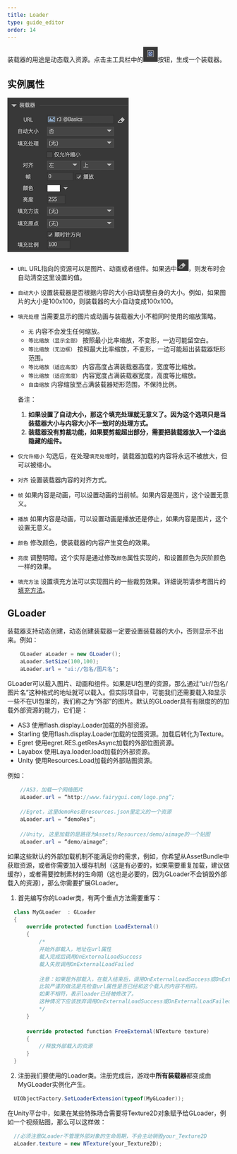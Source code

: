 ```yaml
---
title: Loader
type: guide_editor
order: 14
---
```


装载器的用途是动态载入资源。点击主工具栏中的![](../../images/sidetb_07.png)按钮，生成一个装载器。

## 实例属性

![](../../images/QQ20191211-163313.png)

- `URL` URL指向的资源可以是图片、动画或者组件。如果选中![](../../images/QQ20191211-163332.png)，则发布时会自动清空这里设置的值。

- `自动大小` 设置装载器是否根据内容的大小自动调整自身的大小。例如，如果图片的大小是100x100，则装载器的大小自动变成100x100。

- `填充处理` 当需要显示的图片或动画与装载器大小不相同时使用的缩放策略。
  - `无` 内容不会发生任何缩放。
  - `等比缩放（显示全部）` 按照最小比率缩放，不变形，一边可能留空白。
  - `等比缩放（无边框）` 按照最大比率缩放，不变形，一边可能超出装载器矩形范围。
  - `等比缩放（适应高度）` 内容高度占满装载器高度，宽度等比缩放。
  - `等比缩放（适应宽度）` 内容宽度占满装载器宽度，高度等比缩放。
  - `自由缩放` 内容缩放至占满装载器矩形范围，不保持比例。

  备注：
  1. **如果设置了自动大小，那这个填充处理就无意义了。因为这个选项只是当装载器大小与内容大小不一致时的处理方式。**
  2. **装载器没有剪裁功能，如果要剪裁超出部分，需要把装载器放入一个溢出隐藏的组件。**

- `仅允许缩小` 勾选后，在处理`填充处理`时，装载器加载的内容将永远不被放大，但可以被缩小。

- `对齐` 设置装载器内容的对齐方式。

- `帧` 如果内容是动画，可以设置动画的当前帧。如果内容是图片，这个设置无意义。

- `播放` 如果内容是动画，可以设置动画是播放还是停止，如果内容是图片，这个设置无意义。

- `颜色` 修改颜色，使装载器的内容产生变色的效果。

- `亮度` 调整明暗。这个实际是通过修改`颜色`属性实现的，和设置颜色为灰阶颜色一样的效果。

- `填充方法` 设置填充方法可以实现图片的一些裁剪效果。详细说明请参考图片的[填充方法](image.html#实例属性)。

## GLoader

装载器支持动态创建，动态创建装载器一定要设置装载器的大小，否则显示不出来。例如：

```csharp
    GLoader aLoader = new GLoader();
    aLoader.SetSize(100,100);
    aLoader.url = "ui://包名/图片名";
```

GLoader可以载入图片、动画和组件。如果是UI包里的资源，那么通过“ui://包名/图片名”这种格式的地址就可以载入。但实际项目中，可能我们还需要载入和显示一些不在UI包里的，我们称之为“外部”的图片。默认的GLoader具有有限度的的加载外部资源的能力，它们是：

- AS3 使用flash.display.Loader加载的外部资源。
- Starling 使用flash.display.Loader加载的位图资源。加载后转化为Texture。
- Egret 使用egret.RES.getResAsync加载的外部位图资源。
- Layabox 使用Laya.loader.load加载的外部资源。
- Unity 使用Resources.Load加载的外部贴图资源。

例如：

```csharp
    //AS3，加载一个网络图片
    aLoader.url = “http://www.fairygui.com/logo.png”;

    //Egret，这里demoRes是resources.json里定义的一个资源
    aLoader.url = “demoRes”;

    //Unity, 这里加载的是路径为Assets/Resources/demo/aimage的一个贴图
    aLoader.url = “demo/aimage”;
```

如果这些默认的外部加载机制不能满足你的需求，例如，你希望从AssetBundle中获取资源，或者你需要加入缓存机制（这是有必要的，如果需要重复加载，建议做缓存），或者需要控制素材的生命期（这也是必要的，因为GLoader不会销毁外部载入的资源），那么你需要扩展GLoader。

1. 首先编写你的Loader类，有两个重点方法需要重写：

  ```csharp
    class MyGLoader  : GLoader
    {
        override protected function LoadExternal()
        {
            /*
            开始外部载入，地址在url属性
            载入完成后调用OnExternalLoadSuccess
            载入失败调用OnExternalLoadFailed

            注意：如果是外部载入，在载入结束后，调用OnExternalLoadSuccess或OnExternalLoadFailed前，
            比较严谨的做法是先检查url属性是否已经和这个载入的内容不相符。
            如果不相符，表示loader已经被修改了。
            这种情况下应该放弃调用OnExternalLoadSuccess或OnExternalLoadFailed。
            */
        }

        override protected function FreeExternal(NTexture texture)
        {
            //释放外部载入的资源
        }
    }
  ```

2. 注册我们要使用的Loader类。注册完成后，游戏中**所有装载器**都变成由MyGLoader实例化产生。

  ```csharp
    UIObjectFactory.SetLoaderExtension(typeof(MyGLoader));
  ```

  在Unity平台中，如果在某些特殊场合需要将Texture2D对象赋予给GLoader，例如一个视频贴图，那么可以这样做：

  ```csharp
    //必须注意GLoader不管理外部对象的生命周期，不会主动销毁your_Texture2D
    aLoader.texture = new NTexture(your_Texture2D);
  ```
